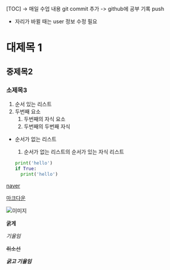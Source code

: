 [TOC]
-> 매일 수업 내용 git commit 추가 
-> github에 공부 기록 push 
* 자리가 바뀔 때는 user 정보 수정 필요


# 대제목 1
## 중제목2
### 소제목3

1. 순서 있는 리스트
2. 두번째 요소
    1. 두번째의 자식 요소 
    2. 두번째의 두번째 자식
- 순서가 없는 리스트
  1. 순서가 없는 리스트의 순서가 있는 자식 리스트

  ```python
  print('hello')
  if True:
    print('hello')
  ```
[naver](https://www.naver.com)

[마크다운](https://www.markdownguide.org/basic-syntax)

![이미지](https://picsum.photos/200/300)

**굵게**

*기울임*

~~취소선~~

***굵고 기울임***

